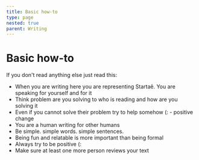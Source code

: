 ```yaml
---
title: Basic how-to
type: page
nested: true
parent: Writing
---
```


# Basic how-to

If you don't read anything else just read this:

- When you are writing here you are representing Startaê. You are speaking for yourself and for it
- Think problem are you solving to who is reading and how are you solving it
- Even if you cannot solve their problem try to help somehow (: - positive change
- You are a human writing for other humans
- Be simple. simple words. simple sentences.
- Being fun and relatable is more important than being formal
- Always try to be positive (:
- Make sure at least one more person reviews your text
